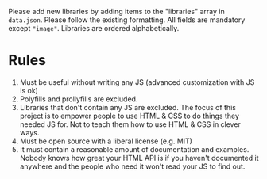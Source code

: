 Please add new libraries by adding items to the "libraries" array in `data.json`.
Please follow the existing formatting.
All fields are mandatory except `"image"`.
Libraries are ordered alphabetically.

# Rules

1. Must be useful without writing any JS (advanced customization with JS is ok)
2. Polyfills and prollyfills are excluded.
3. Libraries that don't contain any JS are excluded. The focus of this project is to empower people to use HTML & CSS to do things they needed JS for. Not to teach them how to use HTML & CSS in clever ways.
4. Must be open source with a liberal license (e.g. MIT)
5. It must contain a reasonable amount of documentation and examples. Nobody knows how great your HTML API is if you haven't documented it anywhere and the people who need it won't read your JS to find out.
